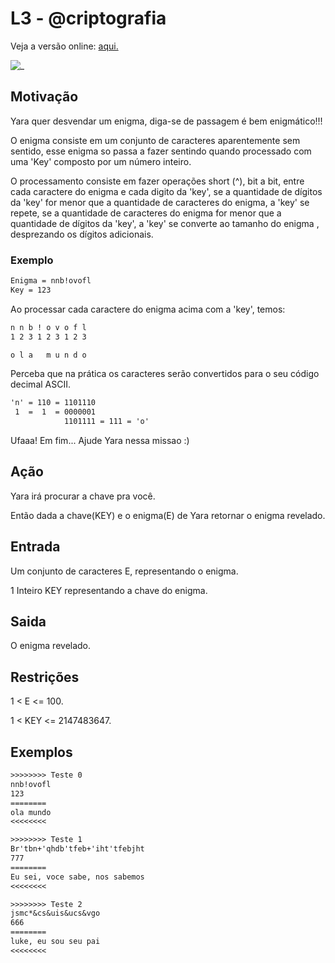 # L3 - @criptografia

Veja a versão online: [aqui.](https://github.com/qxcodefup/arcade/blob/master/base/criptografia/Readme.md)

![_](https://raw.githubusercontent.com/qxcodefup/arcade/master/base/criptografia/cover.jpg)

## Motivação

Yara quer desvendar um enigma, diga-se de passagem é bem enigmático!!!

O enigma consiste em um conjunto de caracteres aparentemente sem sentido, esse enigma so passa a fazer sentindo quando processado com uma 'Key' composto por um número inteiro.

O processamento consiste em fazer operações short (^), bit a bit, entre cada caractere do
enigma e cada digito da 'key', se a quantidade de dígitos da 'key' for menor que a quantidade de caracteres do enigma, a 'key' se repete, se a quantidade de caracteres do enigma for menor que a quantidade de dígitos da 'key', a 'key' se converte ao tamanho do enigma , desprezando os dígitos adicionais.

### Exemplo

```txt
Enigma = nnb!ovofl
Key = 123
```

Ao processar cada caractere do enigma acima com a 'key', temos:

```txt
n n b ! o v o f l
1 2 3 1 2 3 1 2 3

o l a   m u n d o
```

Perceba que na prática os caracteres serão convertidos para o seu código decimal ASCII.

```txt
'n' = 110 = 1101110
 1  =  1  = 0000001
            1101111 = 111 = 'o'
```

Ufaaa! Em fim... Ajude Yara nessa missao :)

## Ação

Yara irá procurar a chave pra você.

Então dada a chave(KEY) e o enigma(E) de Yara retornar o enigma revelado.  

## Entrada

Um conjunto de caracteres E, representando o enigma.

1 Inteiro KEY representando a chave do enigma.

## Saida

O enigma revelado.

## Restrições

1 < E <= 100.

1 < KEY <= 2147483647.

## Exemplos

``` txt
>>>>>>>> Teste 0
nnb!ovofl
123
========
ola mundo
<<<<<<<<

>>>>>>>> Teste 1
Br'tbn+'qhdb'tfeb+'iht'tfebjht
777
========
Eu sei, voce sabe, nos sabemos
<<<<<<<<

>>>>>>>> Teste 2
jsmc*&cs&uis&ucs&vgo
666
========
luke, eu sou seu pai
<<<<<<<<
```
